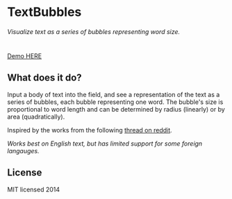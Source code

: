 # TextBubbles

###### Visualize text as a series of bubbles representing word size.

#  


[Demo HERE](http://krikienoid.github.io/TextBubbles2/index.html)


## What does it do?

Input a body of text into the field, and see a representation of the text as a series of bubbles, each bubble representing one word. The bubble's size is proportional to word length and can be determined by radius (linearly) or by area (quadratically).


Inspired by the works from the following [thread on reddit](http://np.reddit.com/r/dataisbeautiful/comments/2l6gq1/text_bubbles_to_contrast_complexity_of_writing_in/).


*Works best on English text, but has limited support for some foreign langauges.*


## License

MIT licensed 2014